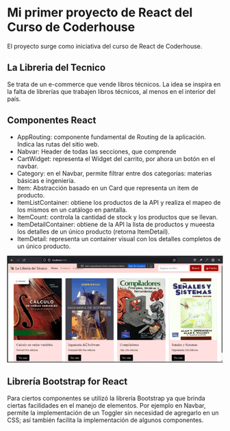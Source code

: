 # Mi primer proyecto de React del Curso de Coderhouse

El proyecto surge como iniciativa del curso de React de Coderhouse.

## La Libreria del Tecnico

Se trata de un e-commerce que vende libros técnicos. La idea se inspira en la falta de librerías que trabajen libros técnicos, al menos en el interior del país.


## Componentes React

- AppRouting: componente fundamental de Routing de la aplicación. Indica las rutas del sitio web.
- Nabvar: Header de todas las secciones, que comprende 
- CartWidget: representa el Widget del carrito, por ahora un botón en el navbar.
- Category: en el Navbar, permite filtrar entre dos categorías: materias básicas e ingeniería.
- Item: Abstracción basado en un Card que representa un item de producto.
- ItemListContainer: obtiene los productos de la API y realiza el mapeo de los mismos en un catálogo en pantalla.
- ItemCount: controla la cantidad de stock y los productos que se llevan.
- ItemDetailContainer: obtiene de la API la lista de productos y mueesta los detalles de un único producto (retorna ItemDetail).
- ItemDetail: representa un container visual con los detalles completos de un único producto. 


![ELGIF](https://github.com/KarimServin/La-Libreria-Del-Tecnico/blob/main/ELGIF.gif)

## Librería Bootstrap for React

Para ciertos componentes se utilizó la librería Bootstrap ya que brinda ciertas facilidades en el manejo de elementos. Por ejemplo en Navbar, permite la implementación de un Toggler sin necesidad de agregarlo en un CSS; así también facilita la implementación de algunos componentes. 
